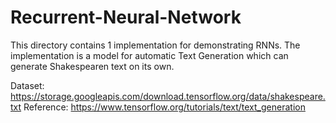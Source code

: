 # Recurrent-Neural-Network
This directory contains 1 implementation for demonstrating RNNs. The implementation is a model for automatic Text Generation which can generate Shakespearen text on its own.

Dataset: https://storage.googleapis.com/download.tensorflow.org/data/shakespeare.txt
Reference: https://www.tensorflow.org/tutorials/text/text_generation
